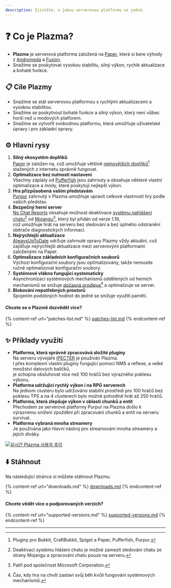 ```yaml
---
description: Zjistěte, o jakou serverovou platformu se jedná.
---
```


# ❓ Co je Plazma?

- **Plazma** je serverová platforma založená na [Paper](https://github.com/PaperMC/Paper), která si bere výhody z [Andromeda](https://github.com/EarendelArchived/Andromeda) a [Fusion](https://github.com/RuinedTechnologyUnify/Fusion).
- Snažíme se poskytovat vysokou stabilitu, silný výkon, rychlé aktualizace a bohaté funkce.

## 📋 Cíle Plazmy <a href="#id-1" id="id-1"></a>

- Snažíme se stát serverovou platformou s rychlými aktualizacemi a vysokou stabilitou.
- Snažíme se poskytnout bohaté funkce a silný výkon, který není vůbec horší než u modových platforem.
- Snažíme se vytvořit svobodnou platformu, která umožňuje uživatelské úpravy i pro základní opravy.

## ⚙️ Hlavní rysy <a href="#id-2" id="id-2"></a>

1. **Silný ekosystém doplňků**\
   [Paper](https://github.com/PaperMC/Paper) je založen na,
   což umožňuje většině [nejnovějších doplňků](#user-content-fn-1)[^1] stažených z internetu správně fungovat.
2. **Optimalizace bez nutnosti nastavení**\
   Všechny záplaty od [Pufferfish](https://github.com/pufferfish-gg/Pufferfish) jsou zahrnuty a
   obsahuje některé vlastní optimalizace a módy, které poskytují nejlepší výkon.
3. **Hra přizpůsobená vašim představám**\
   [Purpur](https://github.com/PurpurMC/Purpur) zahrnutý v Plazma umožňuje upravit
   celkové vlastnosti hry podle vašich představ.
4. **Bezpečný herní server**\
   [No Chat Reports](https://github.com/Aizistral-Studios/No-Chat-Reports) obsahuje možnost deaktivace [systému nahlášení chatu](#user-content-fn-3)[^3] od [Mojangu](#user-content-fn-2)[^2], který byl přidán od verze 1.19,\
   což umožňuje hrát na serveru bez sledování a bez úplného odstranění sběrače diagnostických informací.
5. **Nejrychlejší aktualizace**\
   [AlwaysUpToDate](https://github.com/PlazmaMC/AlwaysUpToDate) udržuje zahrnuté opravy Plazmy vždy aktuální, což zajišťuje nejrychlejší aktualizace mezi serverovými platformami založenými na Paper.
6. **Optimalizace základních konfiguračních souborů**\
   Výchozí konfigurační soubory jsou optimalizovány, takže nemusíte ručně optimalizovat konfigurační soubory.
7. **Systémové vlákno fungující systematicky**\
   Asynchronizací systémových mechanismů oddělených od herních mechanismů se snižuje [dočasná prodleva](#user-content-fn-4)[^4] a optimalizuje se server.
8. **Blokování nepotřebných prostorů**\
   Spojením podobných hodnot do jedné se snižuje využití paměti.

#### Chcete se o Plazmě dozvědět více? <a href="#etc-1" id="etc-1"></a>

{% content-ref url="patches-list.md" %}
[patches-list.md](patches-list.md)
{% endcontent-ref %}

## ✨ Příklady využití <a href="#id-3" id="id-3"></a>

- **Platforma, která správně zpracovává složité pluginy**\
  Na serveru vývojáře [IPECTER](https://github.com/IPECTER) je používán Plazma.\
  I přes komplexní vlastní pluginy fungující pomocí NMS a reflexe, a velké množství datových balíčků,\
  je schopna obsluhovat více než 100 hráčů bez výrazného poklesu výkonu.
- **Platforma udržující rychlý výkon i na RPG serverech**\
  Na jednom clusteru bylo udržováno stabilní prostředí pro 100 hráčů bez poklesu TPS a na 4 clusterech bylo možné pohodlně hrát až 250 hráčů.
- **Platforma, která zlepšuje výkon v oblasti chunků a entit**\
  Přechodem ze serverové platformy Purpur na Plazma došlo k výraznému snížení zpoždění při zpracování chunků a entit na serveru survival.
- **Platforma vybraná mnoha streamery**\
  Je používána jako hlavní nástroj pro streamování mnoha streamery a jejich diváky.

<a href="https://bstats.org/plugin/server-implementation/Plazma/18047">
   <img src="https://badge.plazmamc.org/internal/bstats" alt="실시간 Plazma 사용자 추이">
</a>

## ⬇️ Stáhnout

Na následující stránce si můžete stáhnout Plazmu.

{% content-ref url="downloads.md" %}
[downloads.md](downloads.md)
{% endcontent-ref %}

#### Chcete vědět více o podporovaných verzích?

{% content-ref url="supported-versions.md" %}
[supported-versions.md](supported-versions.md)
{% endcontent-ref %}

***

[^1]: Pluginy pro Bukkit, CraftBukkit, Spigot a Paper, Pufferfish, Purpur.

[^2]: Patří pod společnost Microsoft Corporation.

[^3]: Deaktivací systému hlášení chatu je možné zamezit sledování chatu ze strany Mojangu a zpracování chatu pouze na serveru.

[^4]: Čas, kdy hra na chvíli zastaví svůj běh kvůli fungování systémových mechanismů.
